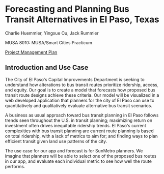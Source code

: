 # Forecasting and Planning Bus Transit Alternatives in El Paso, Texas

Charlie Huemmler, Yingxue Ou, Jack Rummler

MUSA 8010: MUSA/Smart Cities Practicum

[Project Management Plan](https://app.asana.com/share/upenn/el-paso-bus-network/954156542840469/88a09fa57363c5dfd65b5cf3e9ae6445)

## Introduction and Use Case

The City of El Paso's Capital Improvements Department is seeking to understand how alterations to bus transit routes prioritize ridership, access, and equity. Our goal is to create a model that forecasts how proposed bus transit route designs achieve these criteria. Our model will be visualized in a web developed application that planners for the city of El Paso can use to quantitatively and qualitatively evaluate alternative bus transit scenarios.

A business as usual approach toward bus transit planning in El Paso follows trends seen throughout the U.S. in transit planning; maximizing return on investment often drives inequitable ridership trends. El Paso's current complexities with bus transit planning are current route planning is based on total ridership, with a lack of metrics to aim for; and finding ways to plan efficient transit given land use patterns of the city. 

The use case for our app and forecast is for SunMetro planners. We imagine that planners will be able to select one of the proposed bus routes in our app, and evaluate each individual metric to see how well the route performs. 
